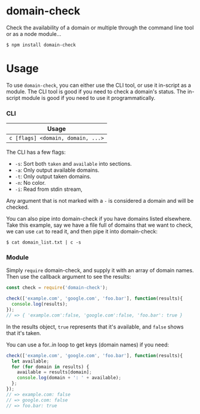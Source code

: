 # domain-check
Check the availability of a domain or multiple through the command line tool or as a node module...

```
$ npm install domain-check
```

# Usage
To use `domain-check`, you can either use the CLI tool, or use it in-script as a module.  The CLI tool is good if you need to check a domain's status.  The in-script module is good if you need to use it programmatically.

### CLI

| Usage |
|-------|
| `c [flags] <domain, domain, ...>` |

The CLI has a few flags:

 - `-s`: Sort both `taken` and `available` into sections.
 - `-a`: Only output available domains.
 - `-t`: Only output taken domains.
 - `-n`: No color.
 - `-i`: Read from stdin stream,

Any argument that is not marked with a `-` is considered a domain and will be checked.

You can also pipe into domain-check if you have domains listed elsewhere.  Take this example, say we have a file full of domains that we want to check, we can use `cat` to read it, and then pipe it into domain-check:

```
$ cat domain_list.txt | c -s
```

### Module
Simply `require` domain-check, and supply it with an array of domain names.  Then use the callback argument to see the results:

```javascript
const check = require('domain-check');

check(['example.com', 'google.com', 'foo.bar'], function(results){
  console.log(results);
});
// => { 'example.com':false, 'google.com':false, 'foo.bar': true }
```

In the results object, `true` represents that it's available, and `false` shows that it's taken.

You can use a for..in loop to get keys (domain names) if you need:

```javascript
check(['example.com', 'google.com', 'foo.bar'], function(results){
  let available;
  for (for domain in results) {
    available = results[domain];
    console.log(domain + ': ' + available);
  };
});
// => example.com: false
// => google.com: false
// => foo.bar: true
```
